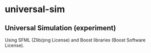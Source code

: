 # universal-sim
## Universal Simulation (experiment)
Using SFML (Zlib/png License) and Boost libraries (Boost Software License).
